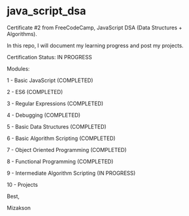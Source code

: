 # java_script_dsa

Certificate #2 from FreeCodeCamp, JavaScript DSA (Data Structures + Algorithms).

In this repo, I will document my learning progress and post my projects.

Certification Status: IN PROGRESS

Modules:

1 - Basic JavaScript (COMPLETED)

2 - ES6 (COMPLETED)

3 - Regular Expressions (COMPLETED)

4 - Debugging (COMPLETED)

5 - Basic Data Structures (COMPLETED)

6 - Basic Algorithm Scripting (COMPLETED)

7 - Object Oriented Programming (COMPLETED)

8 - Functional Programming (COMPLETED)

9 - Intermediate Algorithm Scripting (IN PROGRESS)

10 - Projects

Best, 

Mizakson